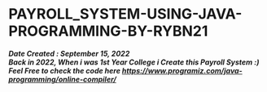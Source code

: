 # PAYROLL_SYSTEM-USING-JAVA-PROGRAMMING-BY-RYBN21
***Date Created : September 15, 2022***<br />
***Back in 2022, When i was 1st Year College i Create this Payroll System :)*** <br />
***Feel Free to check the code here https://www.programiz.com/java-programming/online-compiler/***
